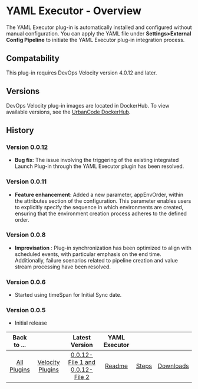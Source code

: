 
# YAML Executor - Overview

The YAML Executor plug-in is automatically installed and configured without manual configuration. You can apply the YAML file under **Settings>External Config Pipeline** to initiate the YAML Executor plug-in integration process.


## Compatability

This plug-in requires DevOps Velocity version 4.0.12 and later.

## Versions

DevOps Velocity plug-in images are located in DockerHub. To
view available versions, see the [UrbanCode DockerHub](https://hub.docker.com/r/urbancode/ucv-ext-yaml-executor/tags).


## History

### Version 0.0.12

* **Bug fix**: The issue involving the triggering of the existing integrated Launch Plug-in through the YAML Executor plugin has been resolved.

### Version 0.0.11

* **Feature enhancement**: Added a new parameter, appEnvOrder, within the attributes section of the configuration. This parameter enables users to explicitly specify the sequence in which environments are created, ensuring that the environment creation process adheres to the defined order.

### Version 0.0.8

* **Improvisation** : Plug-in synchronization has been optimized to align with scheduled events, with particular emphasis on the end time. Additionally, failure scenarios related to pipeline creation and value stream processing have been resolved.

### Version 0.0.6

* Started using timeSpan for Initial Sync date.

### Version 0.0.5

* Initial release

|Back to ...||Latest Version|YAML Executor |||
| :---: | :---: | :---: | :---: | :---: | :---: |
|[All Plugins](../../index.md)|[Velocity Plugins](../README.md)|[0.0.12-File 1 ](https://raw.githubusercontent.com/UrbanCode/IBM-UCV-PLUGINS/main/files/ucv-ext-yaml-executor/ucv-ext-yaml-executor%3A0.0.12.tar.7z.001)[and 0.0.12-File 2](https://raw.githubusercontent.com/UrbanCode/IBM-UCV-PLUGINS/main/files/ucv-ext-yaml-executor/ucv-ext-yaml-executor%3A0.0.12.tar.7z.002)|[Readme](README.md)|[Steps](steps.md)|[Downloads](downloads.md)|
